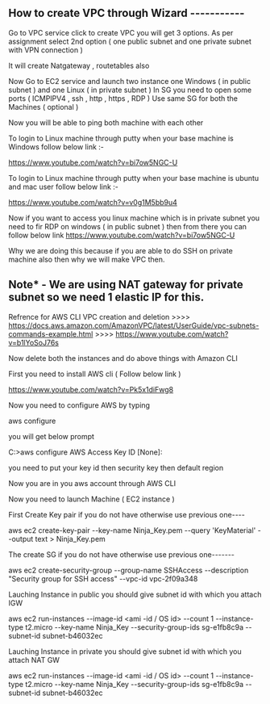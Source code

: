 How to create VPC through Wizard -----------
--------------------------------------------

Go to VPC service click to create VPC you will get 3 options.
As per assignment select 2nd option ( one public subnet and one private subnet with VPN connection )

It will create Natgateway , routetables also

Now Go to EC2 service and launch two instance one Windows ( in public subnet ) and one Linux ( in private subnet )
In SG you need to open some ports ( ICMPIPV4 , ssh , http , https , RDP )
Use same SG for both the Machines ( optional )

Now you will be able to ping both machine with each other

To login to Linux machine through putty when your base machine is Windows follow below link :-

https://www.youtube.com/watch?v=bi7ow5NGC-U


To login to Linux machine through putty when your base machine is ubuntu and mac user follow below link :-

https://www.youtube.com/watch?v=v0g1M5bb9u4

Now if you want to access you linux machine which is in private subnet you need to fir RDP on windows ( in public subnet ) then from there you can follow below link 
https://www.youtube.com/watch?v=bi7ow5NGC-U

Why we are doing this because if you are able to do SSH on private machine also then why we will make VPC then.

Note* - We are using NAT gateway for private subnet so we need 1 elastic IP for this.
---------------------------------------------------------------------------------------------------------------------------------------------------------------------

Refrence for AWS CLI VPC creation and deletion >>>> https://docs.aws.amazon.com/AmazonVPC/latest/UserGuide/vpc-subnets-commands-example.html
                                               >>>> https://www.youtube.com/watch?v=b1lYoSoJ76s

Now delete both the instances and do above things with Amazon CLI

First you need to install AWS cli ( Follow below link )

https://www.youtube.com/watch?v=Pk5x1diFwg8

Now you need to configure AWS by typing 

aws configure

you will get below prompt

C:\>aws configure
AWS Access Key ID [None]:

you need to put your key id then security key then default region 

Now you are in you aws account through AWS CLI

Now you need to launch Machine ( EC2 instance )

First Create Key pair if you do not have otherwise use previous one----
 
aws ec2 create-key-pair --key-name Ninja_Key.pem --query 'KeyMaterial' --output text > Ninja_Key.pem

The create SG if you do not have otherwise use previous one-------

aws ec2 create-security-group --group-name SSHAccess --description "Security group for SSH access" --vpc-id vpc-2f09a348

Lauching Instance in public you should give subnet id with which you attach IGW

aws ec2 run-instances --image-id <ami -id / OS id> --count 1 --instance-type t2.micro --key-name Ninja_Key --security-group-ids sg-e1fb8c9a --subnet-id subnet-b46032ec

Lauching Instance in private you should give subnet id with which you attach NAT GW

aws ec2 run-instances --image-id <ami -id / OS id> --count 1 --instance-type t2.micro --key-name Ninja_Key --security-group-ids sg-e1fb8c9a --subnet-id subnet-b46032ec





